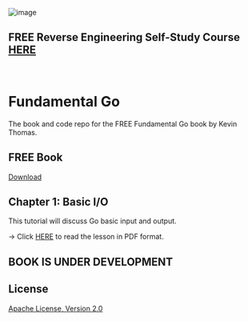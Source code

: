 ![image](https://github.com/mytechnotalent/Fundamental-Go/blob/main/Fundamental%20Go.png?raw=true)

## FREE Reverse Engineering Self-Study Course [HERE](https://github.com/mytechnotalent/Reverse-Engineering-Tutorial)

<br>

# Fundamental Go
The book and code repo for the FREE Fundamental Go book by Kevin Thomas.

## FREE Book
[Download](https://github.com/mytechnotalent/Fundamental-Go/blob/main/Fundamental_Go_ALPHA.pdf)

## Chapter 1: Basic I/O
This tutorial will discuss Go basic input and output.

-> Click [HERE](https://github.com/mytechnotalent/Fundamental-Go/blob/main/Fundamental_Go_ALPHA.pdf) to read the lesson in PDF format. <br>

## BOOK IS UNDER DEVELOPMENT

## License
[Apache License, Version 2.0](https://www.apache.org/licenses/LICENSE-2.0)
